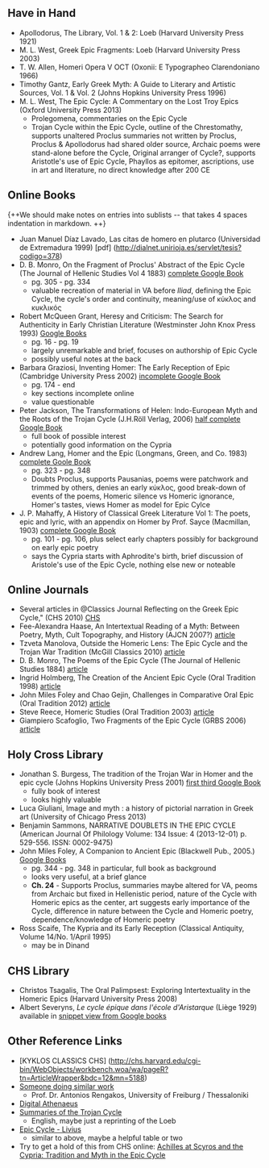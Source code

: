 ## Have in Hand ##


- Apollodorus, The Library, Vol. 1 & 2: Loeb (Harvard University Press 1921)
- M. L. West, Greek Epic Fragments: Loeb (Harvard University Press 2003)
- T. W. Allen, Homeri Opera V OCT (Oxonii: E Typographeo Clarendoniano 1966)
- Timothy Gantz, Early Greek Myth: A Guide to Literary and Artistic Sources, Vol. 1 & Vol. 2 (Johns Hopkins University Press 1996)
- M. L. West, The Epic Cycle: A Commentary on the Lost Troy Epics (Oxford University Press 2013)
  * Prolegomena, commentaries on the Epic Cycle
  * Trojan Cycle within the Epic Cycle, outline of the Chrestomathy, supports unaltered Proclus summaries not written by Proclus, Proclus & Apollodorus had shared older source, Archaic poems were stand-alone before the Cycle, Original arranger of Cycle?, supports Aristotle's use of Epic Cycle, Phayllos as epitomer, ascriptions, use in art and literature, no direct knowledge after 200 CE

## Online Books ##

{++We should make notes on entries into sublists -- that takes 4 spaces indentation in markdown. ++}

- Juan Manuel Díaz Lavado, Las citas de homero en plutarco (Universidad de Extremadura 1999) [pdf] (http://dialnet.unirioja.es/servlet/tesis?codigo=378)
- D. B. Monro, On the Fragment of Proclus' Abstract of the Epic Cycle (The Journal of Hellenic Studies Vol 4 1883)   [complete Google Book](http://books.google.com/books?id=nzcGAAAAQAAJ&pg=PA315&lpg=PA315&dq=athenaeus+epic+cycle&source=bl&ots=vhg2SRbyi0&sig=dhD8u4b1ff96FJXe0CAiBJkH0ng&hl=en&sa=X&ei=YR7pU4uTF-LMsQSdrYHYDA&ved=0CCwQ6AEwAjgK#v=onepage&q&f=false)
  * pg. 305 - pg. 334
  * valuable recreation of material in VA before *Iliad*, defining the Epic Cycle, the cycle's order and continuity, meaning/use of κύκλος and κυκλικός 
- Robert McQueen Grant, Heresy and Criticism: The Search for Authenticity in Early Christian Literature (Westminster John Knox Press 1993) [Google Books](http://books.google.com/books?id=nShsVh0F_V8C&pg=PA17&lpg=PA17&dq=athenaeus+epic+cycle&source=bl&ots=sZYXzTwOb6&sig=MSymqL80LkwAnhQ4GM-xvE0Chwg&hl=en&sa=X&ei=YR7pU4uTF-LMsQSdrYHYDA&ved=0CDsQ6AEwBTgK#v=onepage&q&f=true)
  * pg. 16 - pg. 19
  * largely unremarkable and brief, focuses on authorship of Epic Cycle
  * possibly useful notes at the back
- Barbara Graziosi, Inventing Homer: The Early Reception of Epic (Cambridge University Press 2002) [incomplete Google Book](http://books.google.com/books?id=vCHsh9QWzLYC&pg=PA188&lpg=PA188&dq=Athenaeus+cypria&source=bl&ots=nzw0htD-aj&sig=_xsPAaO9H94mw07wFn0p_usjFrM&hl=en&sa=X&ei=oCvpU8KzBsXMsQTC4IGQDA&ved=0CCkQ6AEwAg#v=onepage&q&f=false)
  * pg. 174 - end
  * key sections incomplete online
  * value questionable
- Peter Jackson, The Transformations of Helen: Indo-European Myth and the Roots of the Trojan Cycle (J.H.Röll Verlag, 2006) [half complete Google Book](http://books.google.com/books?id=tJaSTyuMmw4C&printsec=frontcover&source=gbs_ge_summary_r&cad=0#v=onepage&q&f=false)
  * full book of possible interest
  * potentially good information on the Cypria
- Andrew Lang, Homer and the Epic (Longmans, Green, and Co. 1983) [complete Goole Book](http://books.google.com/books?id=C0UVAAAAQAAJ&printsec=frontcover&source=gbs_ge_summary_r&cad=0#v=onepage&q&f=false)
  * pg. 323 - pg. 348
  * Doubts Proclus, supports Pausanias, poems were patchwork and trimmed by others, denies an early κύκλος, good break-down of events of the poems, Homeric silence vs Homeric ignorance, Homer's tastes, views Homer as model for Epic Cylce
- J. P. Mahaffy, A History of Classical Greek Literature Vol 1: The poets, epic and lyric, with an appendix on Homer by Prof. Sayce (Macmillan, 1903) [complete Google Book](http://books.google.com/books?id=1PEwAQAAMAAJ&printsec=frontcover&source=gbs_ge_summary_r&cad=0#v=onepage&q&f=false)
  * pg. 101 - pg. 106, plus select early chapters possibly for background on early epic poetry
  * says the Cypria starts with Aphrodite's birth, brief discussion of Aristole's use of the Epic Cycle, nothing else new or noteable


## Online Journals ##
- Several articles in @Classics Journal Reflecting on the Greek Epic Cycle," (CHS 2010) [CHS](http://chs.harvard.edu/wa/pageR?tn=ArticleWrapper&bdc=12&mn=3232)
- Fee-Alexandra Haase, An Intertextual Reading of a Myth: Between Poetry, Myth, Cult Topography, and History (AJCN 2007?) [article](http://cf.hum.uva.nl/narratology/a07_haase.htm)
- Tzveta Manolova, Outside the Homeric Lens: The Epic Cycle and the Trojan War Tradition (McGill Classics 2010) [article](http://www.mcgill.ca/classics/files/classics/2010-11-10.pdf)
- D. B. Monro, The Poems of the Epic Cycle (The Journal of Hellenic Studies 1884) [article](http://redel.eu/schneelaeufer/wiki/images/3/31/Monro-Epic-Cycle-1884.pdf)
- Ingrid Holmberg, The Creation of the Ancient Epic Cycle (Oral Tradition 1998) [article](http://journal.oraltradition.org/files/articles/13ii/10_holmberg.pdf)
- John Miles Foley and Chao Gejin, Challenges in Comparative Oral Epic (Oral Tradition 2012) [article](http://journal.oraltradition.org/files/articles/27ii/08_27.2.pdf)
- Steve Reece, Homeric Studies (Oral Tradition 2003) [article](http://journal.oraltradition.org/files/articles/18i/10i_reece.pdf)
- Giampiero Scafoglio, Two Fragments of the Epic Cycle (GRBS 2006) [article](https://web.duke.edu/classics/grbs/FTexts/46/Scafoglio.pdf)




## Holy Cross Library ##
- Jonathan S. Burgess, The tradition of the Trojan War in Homer and the epic cycle (Johns Hopkins University Press 2001) [first third Google Book](http://books.google.com/books?id=bEYXqRmYkx0C&printsec=frontcover&source=gbs_ge_summary_r&cad=0#v=onepage&q&f=false)
  * fully book of interest
  * looks highly valuable
- Luca Giuliani, Image and myth : a history of pictorial narration in Greek art (University of Chicago Press 2013)
- Benjamin Sammons, NARRATIVE DOUBLETS IN THE EPIC CYCLE (American Journal Of Philology Volume: 134 Issue: 4 (2013-12-01) p. 529-556. ISSN: 0002-9475)
- John Miles Foley, A Companion to Ancient Epic  (Blackwell Pub., 2005.) [Google Books](http://books.google.com/books?id=V4mZmoZhG68C&pg=PA347&lpg=PA347&dq=kuklos+CHS&source=bl&ots=aqfYqEcwep&sig=QJ7VusjEepBvdqgg-uAhRtoaIlA&hl=en&sa=X&ei=AybpU5eIMejisATW0oGICQ&ved=0CCIQ6AEwAQ#v=onepage&q&f=false)
  * pg. 344 - pg. 348 in particular, full book as background
  * looks very useful, at a brief glance
  * __Ch. 24__ - Supports Proclus, summaries maybe altered for VA, peoms from Archaic but fixed in Hellenistic period, nature of the Cycle with Homeric epics as the center, art suggests early importance of the Cycle, difference in nature between the Cycle and Homeric poetry, dependence/knowledge of Homeric poetry
- Ross Scaife, The Kypria and its Early Reception (Classical Antiquity, Volume 14/No. 1/April 1995)
  * may be in Dinand


## CHS Library ##
- Christos Tsagalis, The Oral Palimpsest: Exploring Intertextuality in the Homeric Epics (Harvard University Press 2008)
- Albert Severyns, *Le cycle épique dans l'école d'Aristarque* (Liège 1929) available in [snippet view from Google books](http://books.google.com/books?id=NBYrAAAAIAAJ&source=gbs_ViewAPI)

## Other Reference Links ##

- [KYKLOS CLASSICS CHS] (http://chs.harvard.edu/cgi-bin/WebObjects/workbench.woa/wa/pageR?tn=ArticleWrapper&bdc=12&mn=5188)
- [Someone doing similar work](http://www.frias.uni-freiburg.de/en/people/present-fellows/rengakos)
  * Prof. Dr. Antonios Rengakos, University of Freiburg / Thessaloniki
- [Digital Athenaeus](http://www.dh.uni-leipzig.de/wo/projects/open-greek-and-latin-project/digital-athenaeus/)
- [Summaries of the Trojan Cycle](http://www.maicar.com/GML/TCSummaries.html#n2)
  * English, maybe just a reprinting of the Loeb
- [Epic Cycle - Livius](http://www.livius.org/source-content/epic-cycle/)
  * similar to above, maybe a helpful table or two
- Try to get a hold of this from CHS online: [Achilles at Scyros and the Cypria: Tradition and Myth in the Epic Cycle](http://www.academia.edu/7402140/Achilles_at_Scyros_and_the_Cypria_Tradition_and_Myth_in_the_Epic_Cycle)
